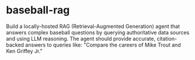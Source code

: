 # baseball-rag
Build a locally-hosted RAG (Retrieval-Augmented Generation) agent that answers complex baseball questions by querying authoritative data sources and using LLM reasoning. The agent should provide accurate, citation-backed answers to queries like:  "Compare the careers of Mike Trout and Ken Griffey Jr."

